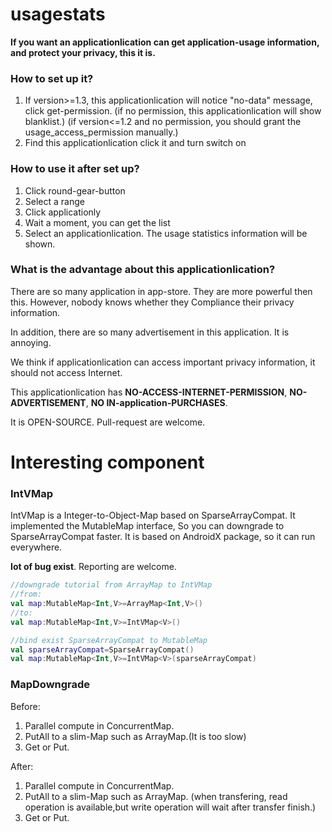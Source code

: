 # usagestats

**If you want an applicationlication can get application-usage information, and protect your privacy, this it is.**

### How to set up it?

1. If version>=1.3, this applicationlication will notice "no-data" message, click get-permission.
(if no permission, this applicationlication will show blanklist.)
(if version<=1.2 and no permission, you should grant the usage_access_permission manually.)
2. Find this applicationlication click it and turn switch on

### How to use it after set up?

1. Click round-gear-button 
2. Select a range 
3. Click applicationly
4. Wait a moment, you can get the list 
5. Select an applicationlication. The usage statistics information will be shown.

### What is the advantage about this applicationlication?

There are so many application in app-store. They are more powerful then this. However, nobody knows whether they Compliance their privacy information.

In addition, there are so many advertisement in this application. It is annoying.

We think if applicationlication can access important privacy information, it should not access Internet.

This applicationlication has **NO-ACCESS-INTERNET-PERMISSION**, **NO-ADVERTISEMENT**, **NO IN-application-PURCHASES**.

It is OPEN-SOURCE. Pull-request are welcome.

# Interesting component

### IntVMap

IntVMap is a Integer-to-Object-Map based on SparseArrayCompat. It implemented the MutableMap interface, So you can downgrade to SparseArrayCompat faster. 
It is based on AndroidX package, so it can run everywhere.

**Iot of bug exist**. Reporting are welcome.

```kotlin
//downgrade tutorial from ArrayMap to IntVMap
//from:
val map:MutableMap<Int,V>=ArrayMap<Int,V>()
//to:
val map:MutableMap<Int,V>=IntVMap<V>()

//bind exist SparseArrayCompat to MutableMap
val sparseArrayCompat=SparseArrayCompat()
val map:MutableMap<Int,V>=IntVMap<V>(sparseArrayCompat)
```

### MapDowngrade

Before:

1. Parallel compute in ConcurrentMap.
2. PutAll to a slim-Map such as ArrayMap.(It is too slow)
3. Get or Put.

After:

1. Parallel compute in ConcurrentMap.
2. PutAll to a slim-Map such as ArrayMap. (when transfering, read operation is available,but write operation will wait after transfer finish.)
3. Get or Put.
